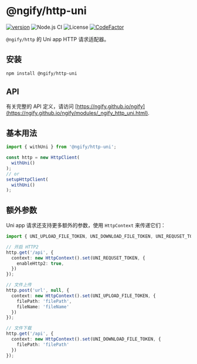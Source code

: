 # @ngify/http-uni

[![version](https://img.shields.io/npm/v/@ngify/http-uni/latest.svg)](https://www.npmjs.com/package/@ngify/http-uni)
![Node.js CI](https://github.com/ngify/ngify/workflows/Node.js%20CI/badge.svg)
![License](https://img.shields.io/badge/License-MIT-blue.svg)
[![CodeFactor](https://www.codefactor.io/repository/github/ngify/ngify/badge)](https://www.codefactor.io/repository/github/ngify/ngify)

`@ngify/http` 的 Uni app HTTP 请求适配器。

## 安装

```bash
npm install @ngify/http-uni
```

## API

有关完整的 API 定义，请访问 [https://ngify.github.io/ngify](https://ngify.github.io/ngify/modules/_ngify_http_uni.html).


## 基本用法

```ts
import { withUni } from '@ngify/http-uni';

const http = new HttpClient(
  withUni()
);
// or
setupHttpClient(
  withUni()
);
```

## 额外参数

Uni app 请求还支持更多额外的参数，使用 `HttpContext` 来传递它们：

```ts
import { UNI_UPLOAD_FILE_TOKEN, UNI_DOWNLOAD_FILE_TOKEN, UNI_REQUSET_TOKEN } from '@ngify/http-uni';

// 开启 HTTP2
http.get('/api', {
  context: new HttpContext().set(UNI_REQUSET_TOKEN, {
    enableHttp2: true,
  })
});

// 文件上传
http.post('url', null, {
  context: new HttpContext().set(UNI_UPLOAD_FILE_TOKEN, {
    filePath: 'filePath',
    fileName: 'fileName'
  })
});

// 文件下载
http.get('/api', {
  context: new HttpContext().set(UNI_DOWNLOAD_FILE_TOKEN, {
    filePath: 'filePath'
  })
});
```
